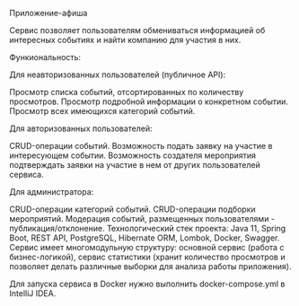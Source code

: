 Приложение-афиша

Сервис позволяет пользователям обмениваться информацией об интересных событиях и найти компанию для участия в них.

Функиональность:

Для неавторизованных пользователей (публичное API):

Просмотр списка событий, отсортированных по количеству просмотров.
Просмотр подробной информации о конкретном событии.
Просмотр всех имеющихся категорий событий.

Для авторизованных пользователей:

CRUD-операции событий.
Возможность подать заявку на участие в интересующем событии.
Возможность создателя мероприятия подтверждать заявки на участие в нем от других пользователей сервиса.

Для администратора:

CRUD-операции категорий событий.
CRUD-операции подборки мероприятий.
Модерация событий, размещенных пользователями - публикация/отклонение.
Технологический стек проекта: Java 11, Spring Boot, REST API, PostgreSQL, Hibernate ORM, Lombok, Docker, Swagger.
Сервис имеет многомодульную структуру: основной сервис (работа с бизнес-логикой), сервис статистики (хранит количество просмотров и позволяет делать различные выборки для анализа работы приложения).

Для запуска сервиса в Docker нужно выполнить docker-compose.yml в IntelliJ IDEA.
